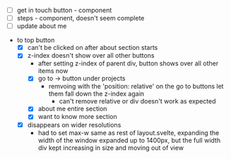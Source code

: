 * [ ] get in touch button - component
* [ ] steps - component, doesn't seem complete
* [ ] update about me
* to top button
  * [x] can't be clicked on after about section starts
  * [x] z-index doesn't show over all other buttons
    * after setting z-index of parent div, button shows over all other items now
    * [x] go to -> button under projects
      * remvoing with the 'position: relative' on the go to buttons let them fall down the z-index again
        * can't remove relative or div doesn't work as expected
    * [x] about me entire section
    * [x] want to know more section
  * [x] disappears on wider resolutions
    * had to set max-w same as rest of layout.svelte, expanding the width of the window expanded up to 1400px, but the full width div kept increasing in size and moving out of view